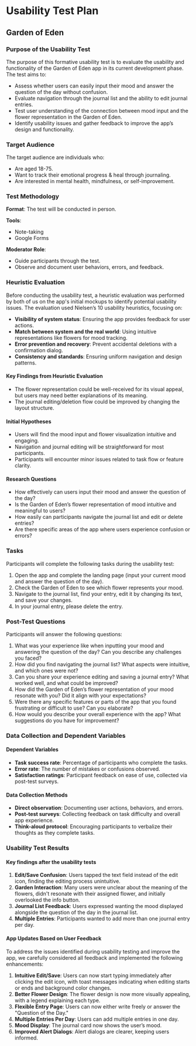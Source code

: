 # Usability Test Plan

## Garden of Eden

### Purpose of the Usability Test

The purpose of this formative usability test is to evaluate the usability and functionality of the Garden of Eden app in its current development phase. The test aims to:
- Assess whether users can easily input their mood and answer the question of the day without confusion.
- Evaluate navigation through the journal list and the ability to edit journal entries.
- Test user understanding of the connection between mood input and the flower representation in the Garden of Eden.
- Identify usability issues and gather feedback to improve the app’s design and functionality.

### Target Audience

The target audience are individuals who:
- Are aged 18-75.
- Want to track their emotional progress & heal through journaling.
- Are interested in mental health, mindfulness, or self-improvement.

### Test Methodology

**Format**: The test will be conducted in person.

**Tools**:
- Note-taking
- Google Forms

**Moderator Role**:
- Guide participants through the test.
- Observe and document user behaviors, errors, and feedback.

### Heuristic Evaluation

Before conducting the usability test, a heuristic evaluation was performed by both of us on the app's initial mockups to identify potential usability issues. The evaluation used Nielsen’s 10 usability heuristics, focusing on:

- **Visibility of system status**: Ensuring the app provides feedback for user actions.
- **Match between system and the real world**: Using intuitive representations like flowers for mood tracking.
- **Error prevention and recovery**: Prevent accidental deletions with a confirmation dialog.
- **Consistency and standards**: Ensuring uniform navigation and design patterns.

#### Key Findings from Heuristic Evaluation

- The flower representation could be well-received for its visual appeal, but users may need better explanations of its meaning.
- The journal editing/deletion flow could be improved by changing the layout structure.

#### Initial Hypotheses

- Users will find the mood input and flower visualization intuitive and engaging.
- Navigation and journal editing will be straightforward for most participants.
- Participants will encounter minor issues related to task flow or feature clarity.

#### Research Questions

- How effectively can users input their mood and answer the question of the day?
- Is the Garden of Eden’s flower representation of mood intuitive and meaningful to users?
- How easily can participants navigate the journal list and edit or delete entries?
- Are there specific areas of the app where users experience confusion or errors?

### Tasks

Participants will complete the following tasks during the usability test:

1. Open the app and complete the landing page (input your current mood and answer the question of the day).
2. Check the Garden of Eden to see which flower represents your mood.
3. Navigate to the journal list, find your entry, edit it by changing its text, and save your changes.
4. In your journal entry, please delete the entry.

### Post-Test Questions

Participants will answer the following questions:

1. What was your experience like when inputting your mood and answering the question of the day? Can you describe any challenges you faced?
2. How did you find navigating the journal list? What aspects were intuitive, and which ones were not?
3. Can you share your experience editing and saving a journal entry? What worked well, and what could be improved?
4. How did the Garden of Eden’s flower representation of your mood resonate with you? Did it align with your expectations?
5. Were there any specific features or parts of the app that you found frustrating or difficult to use? Can you elaborate?
6. How would you describe your overall experience with the app? What suggestions do you have for improvement?

### Data Collection and Dependent Variables

#### Dependent Variables

- **Task success rate**: Percentage of participants who complete the tasks.
- **Error rate**: The number of mistakes or confusions observed.
- **Satisfaction ratings**: Participant feedback on ease of use, collected via post-test surveys.

#### Data Collection Methods

- **Direct observation**: Documenting user actions, behaviors, and errors.
- **Post-test surveys**: Collecting feedback on task difficulty and overall app experience.
- **Think-aloud protocol**: Encouraging participants to verbalize their thoughts as they complete tasks.

### Usability Test Results

#### Key findings after the usability tests

1. **Edit/Save Confusion**: Users tapped the text field instead of the edit icon, finding the editing process unintuitive.
2. **Garden Interaction**: Many users were unclear about the meaning of the flowers, didn't resonate with their assigned flower, and initially overlooked the info button.
3. **Journal List Feedback**: Users expressed wanting the mood displayed alongside the question of the day in the journal list.
4. **Multiple Entries**: Participants wanted to add more than one journal entry per day.

#### App Updates Based on User Feedback

To address the issues identified during usability testing and improve the app, we carefully considered all feedback and implemented the following enhancements:

1. **Intuitive Edit/Save**: Users can now start typing immediately after clicking the edit icon, with toast messages indicating when editing starts or ends and background color changes.
2. **Better Flower Design**: The flower design is now more visually appealing, with a legend explaining each type.
3. **Flexible Entry Page**: Users can now either write freely or answer the "Question of the Day."
4. **Multiple Entries Per Day**: Users can add multiple entries in one day.
5. **Mood Display**: The journal card now shows the user’s mood.
6. **Improved Alert Dialogs**: Alert dialogs are clearer, keeping users informed.


